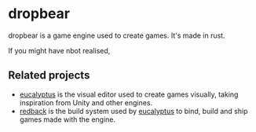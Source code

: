 # dropbear

dropbear is a game engine used to create games. It's made in rust. 

If you might have nbot realised, 

## Related projects

 - [eucalyptus](https://github.com/4tkbytes/dropbear/eucalyptus) is the visual editor used to create games visually, taking inspiration from Unity and other engines. 
 - [redback](https://github.com/4tkbytes/dropbear/redback) is the build system used by [eucalyptus](https://github.com/4tkbytes/dropbear/eucalyptus) to bind, build and ship games made with the engine. 